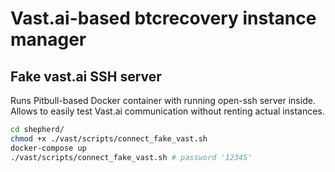 # Vast.ai-based btcrecovery instance manager

## Fake vast.ai SSH server
Runs Pitbull-based Docker container with running open-ssh server inside. Allows to easily test Vast.ai communication without renting actual instances.

```bash
cd shepherd/
chmod +x ./vast/scripts/connect_fake_vast.sh
docker-compose up
./vast/scripts/connect_fake_vast.sh # password '12345'
```

